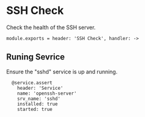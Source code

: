 
# SSH Check

Check the health of the SSH server.

    module.exports = header: 'SSH Check', handler: ->

## Runing Sevrice

Ensure the "sshd" service is up and running.

      @service.assert
        header: 'Service'
        name: 'openssh-server'
        srv_name: 'sshd'
        installed: true
        started: true
